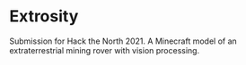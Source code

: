 # Extrosity
Submission for Hack the North 2021. A Minecraft model of an extraterrestrial mining rover with vision processing.
